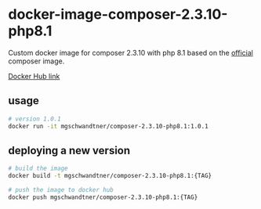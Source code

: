 # docker-image-composer-2.3.10-php8.1

Custom docker image for composer 2.3.10 with php 8.1 based on the [official](https://github.com/composer/docker) composer image.

[Docker Hub link](https://hub.docker.com/r/mgschwandtner/composer-2.3.10-php8.1)

## usage

```sh
# version 1.0.1
docker run -it mgschwandtner/composer-2.3.10-php8.1:1.0.1
```

## deploying a new version

```sh
# build the image
docker build -t mgschwandtner/composer-2.3.10-php8.1:{TAG}

# push the image to docker hub
docker push mgschwandtner/composer-2.3.10-php8.1:{TAG}
```
